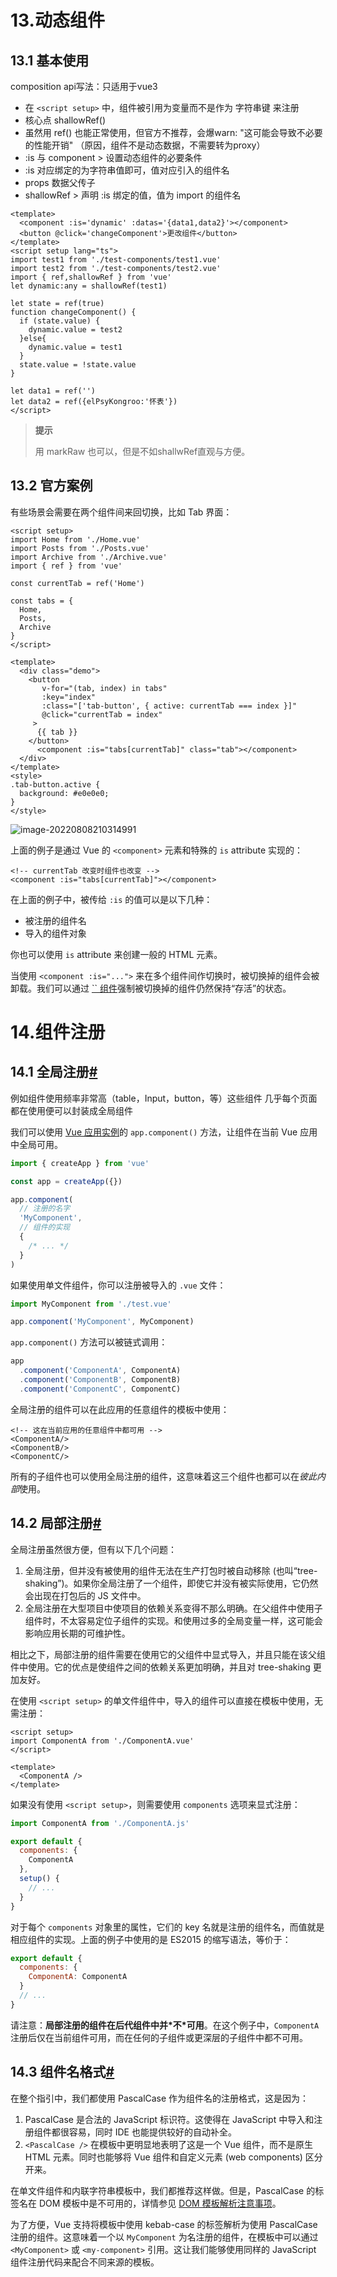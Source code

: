 # 13.动态组件

## 13.1 基本使用

composition api写法：只适用于vue3

- 在 `<script setup>` 中，组件被引用为变量而不是作为 字符串键 来注册
- 核心点 shallowRef()
- 虽然用 ref() 也能正常使用，但官方不推荐，会爆warn: "这可能会导致不必要的性能开销" （原因，组件不是动态数据，不需要转为proxy）
- :is 与 component   >  设置动态组件的必要条件
- :is 对应绑定的为字符串值即可，值对应引入的组件名
- props 数据父传子
- shallowRef   >  声明 :is 绑定的值，值为 import 的组件名

```vue
<template>
  <component :is='dynamic' :datas='{data1,data2}'></component>
  <button @click='changeComponent'>更改组件</button>
</template>
<script setup lang="ts">
import test1 from './test-components/test1.vue'
import test2 from './test-components/test2.vue'
import { ref,shallowRef } from 'vue'
let dynamic:any = shallowRef(test1)
 
let state = ref(true)
function changeComponent() {
  if (state.value) {
    dynamic.value = test2
  }else{
    dynamic.value = test1
  }
  state.value = !state.value
}
 
let data1 = ref('')
let data2 = ref({elPsyKongroo:'怀表'})
</script>
```

> **提示**
>
> 用 markRaw 也可以，但是不如shallwRef直观与方便。

## 13.2 官方案例

有些场景会需要在两个组件间来回切换，比如 Tab 界面：

```vue
<script setup>
import Home from './Home.vue'
import Posts from './Posts.vue'
import Archive from './Archive.vue'
import { ref } from 'vue'
 
const currentTab = ref('Home')

const tabs = {
  Home,
  Posts,
  Archive
}
</script>

<template>
  <div class="demo">
    <button
       v-for="(tab, index) in tabs"
       :key="index"
       :class="['tab-button', { active: currentTab === index }]"
       @click="currentTab = index"
     >
      {{ tab }}
    </button>
	  <component :is="tabs[currentTab]" class="tab"></component>
  </div>
</template>
<style>
.tab-button.active {
  background: #e0e0e0;
}
</style>
```

![image-20220808210314991](https://i0.hdslb.com/bfs/album/2ebb7dd5ec1d2e46080623849ad437d80f0ef230.png)

上面的例子是通过 Vue 的 `<component>` 元素和特殊的 `is` attribute 实现的：

```vue
<!-- currentTab 改变时组件也改变 -->
<component :is="tabs[currentTab]"></component>
```

在上面的例子中，被传给 `:is` 的值可以是以下几种：

- 被注册的组件名
- 导入的组件对象

你也可以使用 `is` attribute 来创建一般的 HTML 元素。

当使用 `<component :is="...">` 来在多个组件间作切换时，被切换掉的组件会被卸载。我们可以通过 [`` 组件](https://staging-cn.vuejs.org/guide/built-ins/keep-alive.html)强制被切换掉的组件仍然保持“存活”的状态。

# 14.组件注册

## 14.1 全局注册[#](https://staging-cn.vuejs.org/guide/components/registration.html#global-registration)

例如组件使用频率非常高（table，Input，button，等）这些组件 几乎每个页面都在使用便可以封装成全局组件

我们可以使用 [Vue 应用实例](https://staging-cn.vuejs.org/guide/essentials/application.html)的 `app.component()` 方法，让组件在当前 Vue 应用中全局可用。

```js
import { createApp } from 'vue'

const app = createApp({})

app.component(
  // 注册的名字
  'MyComponent',
  // 组件的实现
  {
    /* ... */
  }
)
```

如果使用单文件组件，你可以注册被导入的 `.vue` 文件：

```js
import MyComponent from './test.vue'

app.component('MyComponent', MyComponent)
```

`app.component()` 方法可以被链式调用：

```js
app
  .component('ComponentA', ComponentA)
  .component('ComponentB', ComponentB)
  .component('ComponentC', ComponentC)
```

全局注册的组件可以在此应用的任意组件的模板中使用：

```vue
<!-- 这在当前应用的任意组件中都可用 -->
<ComponentA/>
<ComponentB/>
<ComponentC/>
```

所有的子组件也可以使用全局注册的组件，这意味着这三个组件也都可以在*彼此内部*使用。

## 14.2 局部注册[#](https://staging-cn.vuejs.org/guide/components/registration.html#local-registration)

全局注册虽然很方便，但有以下几个问题：

1. 全局注册，但并没有被使用的组件无法在生产打包时被自动移除 (也叫“tree-shaking”)。如果你全局注册了一个组件，即使它并没有被实际使用，它仍然会出现在打包后的 JS 文件中。
2. 全局注册在大型项目中使项目的依赖关系变得不那么明确。在父组件中使用子组件时，不太容易定位子组件的实现。和使用过多的全局变量一样，这可能会影响应用长期的可维护性。

相比之下，局部注册的组件需要在使用它的父组件中显式导入，并且只能在该父组件中使用。它的优点是使组件之间的依赖关系更加明确，并且对 tree-shaking 更加友好。

在使用 `<script setup>` 的单文件组件中，导入的组件可以直接在模板中使用，无需注册：

```vue
<script setup>
import ComponentA from './ComponentA.vue'
</script>

<template>
  <ComponentA />
</template>
```

如果没有使用 `<script setup>`，则需要使用 `components` 选项来显式注册：

```js
import ComponentA from './ComponentA.js'

export default {
  components: {
    ComponentA
  },
  setup() {
    // ...
  }
}
```

对于每个 `components` 对象里的属性，它们的 key 名就是注册的组件名，而值就是相应组件的实现。上面的例子中使用的是 ES2015 的缩写语法，等价于：

```js
export default {
  components: {
    ComponentA: ComponentA
  }
  // ...
}
```

请注意：**局部注册的组件在后代组件中并\*不\*可用**。在这个例子中，`ComponentA` 注册后仅在当前组件可用，而在任何的子组件或更深层的子组件中都不可用。

## 14.3 组件名格式[#](https://staging-cn.vuejs.org/guide/components/registration.html#component-name-casing)

在整个指引中，我们都使用 PascalCase 作为组件名的注册格式，这是因为：

1. PascalCase 是合法的 JavaScript 标识符。这使得在 JavaScript 中导入和注册组件都很容易，同时 IDE 也能提供较好的自动补全。
2. `<PascalCase />` 在模板中更明显地表明了这是一个 Vue 组件，而不是原生 HTML 元素。同时也能够将 Vue 组件和自定义元素 (web components) 区分开来。

在单文件组件和内联字符串模板中，我们都推荐这样做。但是，PascalCase 的标签名在 DOM 模板中是不可用的，详情参见 [DOM 模板解析注意事项](https://staging-cn.vuejs.org/guide/essentials/component-basics.html#dom-template-parsing-caveats)。

为了方便，Vue 支持将模板中使用 kebab-case 的标签解析为使用 PascalCase 注册的组件。这意味着一个以 `MyComponent` 为名注册的组件，在模板中可以通过 `<MyComponent>` 或 `<my-component>` 引用。这让我们能够使用同样的 JavaScript 组件注册代码来配合不同来源的模板。